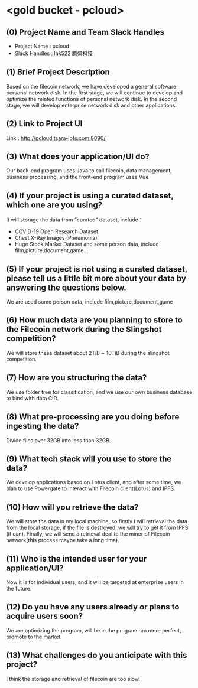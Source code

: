 # <gold bucket - pcloud>

## (0) Project Name and Team Slack Handles

- Project Name : pcloud
- Slack Handles : lhk522   腾盛科技

## (1) Brief Project Description

Based on the filecoin network, we have developed a general software personal network disk. In the first stage, we will continue to develop and optimize the related functions of personal network disk. In the second stage, we will develop enterprise network disk and other applications.

## (2) Link to Project UI

Link : http://pcloud.tsara-ipfs.com:8090/

## (3) What does your application/UI do?

Our back-end program uses Java to call filecoin, data management, business processing, and the front-end program uses Vue

## (4) If your project is using a curated dataset, which one are you using?

It will storage the data from "curated" dataset, include：
- COVID-19 Open Research Dataset
- Chest X-Ray Images (Pneumonia)
- Huge Stock Market Dataset
and some person data, include film,picture,document,game...

## (5) If your project is not using a curated dataset, please tell us a little bit more about your data by answering the questions below.

We are used some person data, include film,picture,document,game

## (6) How much data are you planning to store to the Filecoin network during the Slingshot competition?

We will store these dataset about 2TiB ~ 10TiB during the slingshot competition.

## (7) How are you structuring the data?

We use folder tree for classification, and we use our own business database to bind with data CID.

## (8) What pre-processing are you doing before ingesting the data?

Divide files over 32GB into less than 32GB.

## (9)  What tech stack will you use to store the data?

We develop applications based on Lotus client, and after some time, we plan to use Powergate to interact with Filecoin client(Lotus) and IPFS.

## (10) How will you retrieve the data?

We will store the data in my local machine, so firstly I will retrieval the data from the local storage, if the file is destroyed, we will try to get it from IPFS (if can). Finally, we will send a retrieval deal to the miner of Filecoin network(this process maybe take a long time).

## (11) Who is the intended user for your application/UI?

Now it is for individual users, and it will be targeted at enterprise users in the future.

## (12) Do you have any users already or plans to acquire users soon?

We are optimizing the program, will be in the program run more perfect, promote to the market.
 
## (13) What challenges do you anticipate with this project?

I think the storage and retrieval of filecoin are too slow.